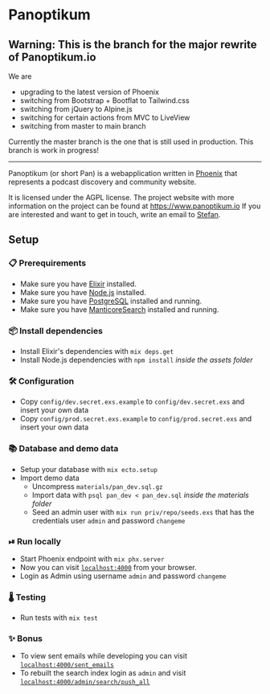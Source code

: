 # Panoptikum

## Warning: This is the branch for the major rewrite of Panoptikum.io

We are

* upgrading to the latest version of Phoenix
* switching from Bootstrap + Bootflat to Tailwind.css
* switching from jQuery to Alpine.js
* switching for certain actions from MVC to LiveView
* switching from master to main branch

Currently the master branch is the one that is still used in production.
This branch is work in progress!

-----

Panoptikum (or short Pan) is a webapplication written in [Phoenix](http://www.phoenixframework.org/)
that represents a podcast discovery and community website.

It is licensed under the AGPL license.
The project website with more information on the project can be found at <https://www.panoptikum.io>
If you are interested and want to get in touch, write an email to [Stefan](mailto:stefan@panoptikum.io).

## Setup

### 📋 Prerequirements

* Make sure you have [Elixir](https://elixir-lang.org) installed.
* Make sure you have [Node.js](https://nodejs.org) installed.
* Make sure you have [PostgreSQL](https://www.postgresql.org) installed and running.
* Make sure you have [ManticoreSearch](https://manticoresearch.com/) installed and running.

### 📦 Install dependencies

* Install Elixir's dependencies with `mix deps.get`
* Install Node.js dependencies with `npm install` _inside the assets folder_

### 🛠 Configuration

* Copy `config/dev.secret.exs.example` to `config/dev.secret.exs` and insert your own data
* Copy `config/prod.secret.exs.example` to `config/prod.secret.exs` and insert your own data

### 📚 Database and demo data

* Setup your database with `mix ecto.setup`
* Import demo data
  * Uncompress `materials/pan_dev.sql.gz`
  * Import data with `psql pan_dev < pan_dev.sql` _inside the materials folder_
  * Seed an admin user with `mix run priv/repo/seeds.exs` that has the credentials user `admin` and
    password `changeme`

### ⏯ Run locally

* Start Phoenix endpoint with `mix phx.server`
* Now you can visit [`localhost:4000`](http://localhost:4000) from your browser.
* Login as Admin using username `admin` and password `changeme`

### 🌡 Testing

* Run tests with `mix test`

### ✨ Bonus

* To view sent emails while developing you can visit [`localhost:4000/sent_emails`](http://localhost:4000/sent_emails)
* To rebuilt the search index login as `admin` and visit [`localhost:4000/admin/search/push_all`](http://localhost:4000/admin/search/push_all)
